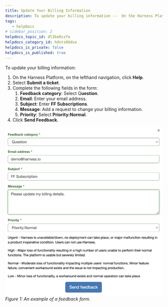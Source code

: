 ```yaml
---
title: Update Your Billing Information
description: To update your billing information --  On the Harness Platform, on the lefthand navigation, click Help. Select Submit a ticket. Complete the following fields in the form --  Feedback category  --  Select Q ue…
tags: 
   - helpDocs
# sidebar_position: 2
helpdocs_topic_id: dl3be0zzfe
helpdocs_category_id: hdxts68dvo
helpdocs_is_private: false
helpdocs_is_published: true
---
```


To update your billing information:

1. On the Harness Platform, on the lefthand navigation, click **Help**.
2. Select **Submit a ticket**.
3. Complete the following fields in the form:
	1. **Feedback category**: Select Q**uestion**.
	2. **Email**: Enter your email address.
	3. **Subject**: Enter **FF Subscriptions**.
	4. **Message**: Add a request to change your billing information.
	5. **Priority**: Select **Priority:Normal**.
4. Click **Send Feedback.**

![An example of the feedback form for updating your billing information.](./static/6-update-your-billing-information-07.png) 
*Figure 1: An example of a feedback form.*